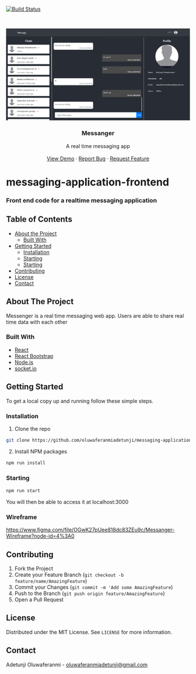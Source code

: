 [![Build Status](https://travis-ci.com/oluwaferanmiadetunji/messaging-application-backend.svg?branch=master)](https://travis-ci.com/oluwaferanmiadetunji/messaging-application-backend)

<br />
<p align="center">
  <a href="https://voteright-e8208.firebaseapp.com">
    <img src="logo.PNG" alt="Logo" >
  </a>

  <h3 align="center">Messanger</h3>

  <p align="center">
    A real time messaging app
    <br />
    <br />
    <a href="https://mensaje.netlify.app/">View Demo</a>
    ·
    <a href=" https://github.com/oluwaferanmiadetunji/messaging-application-frontend.git/issues">Report Bug</a>
    ·
    <a href=" https://github.com/oluwaferanmiadetunji/messaging-application-frontend.git/issues">Request Feature</a>
  </p>
</p>

# messaging-application-frontend

### Front end code for a realtime messaging application

<!-- TABLE OF CONTENTS -->

## Table of Contents

-   [About the Project](#about-the-project)
    -   [Built With](#built-with)
-   [Getting Started](#getting-started)
    -   [Installation](#installation)
    -   [Starting](#starting)
    -   [Starting](#starting)
-   [Contributing](#contributing)
-   [License](#license)
-   [Contact](#contact)

<!-- ABOUT THE PROJECT -->

## About The Project

Messenger is a real time messaging web app. Users are able to share real time data with each other

### Built With

-   [React](https://reactjs.org/)
-   [React Bootstrap](https://react-bootstrap.netlify.app/getting-started/introduction/)
-   [Node.js](https://nodejs.org/en/)
-   [socket.io](https://socket.io/)

<!-- GETTING STARTED -->

## Getting Started

To get a local copy up and running follow these simple steps.

### Installation

1. Clone the repo

```sh
git clone https://github.com/oluwaferanmiadetunji/messaging-application-frontend.git
```

2. Install NPM packages

```sh
npm run install
```

### Starting

```sh
npm run start
```

You will then be able to access it at localhost:3000

### Wireframe

https://www.figma.com/file/OGwK27pUee818dc83ZEu9c/Messanger-Wireframe?node-id=4%3A0

<!-- CONTRIBUTING -->

## Contributing

<!--
Contributions are what make the open source community such an amazing place to be learn, inspire, and create. Any contributions you make are **greatly appreciated**.
-->

1. Fork the Project
2. Create your Feature Branch (`git checkout -b feature/name/AmazingFeature`)
3. Commit your Changes (`git commit -m 'Add some AmazingFeature`)
4. Push to the Branch (`git push origin feature/AmazingFeature`)
5. Open a Pull Request

<!-- LICENSE -->

## License

Distributed under the MIT License. See `LICENSE` for more information.

<!-- CONTACT -->

## Contact

Adetunji Oluwaferanmi - oluwaferanmiadetunji@gmail.com
